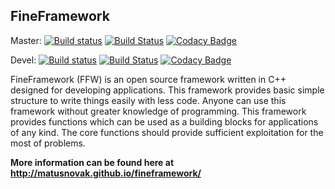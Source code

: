 FineFramework
-------------

Master:
[![Build status](https://ci.appveyor.com/api/projects/status/skag9h1m8pthm4bp/branch/master?svg=true)](https://ci.appveyor.com/project/matusnovak/fineframework/branch/master) [![Build Status](https://travis-ci.org/matusnovak/fineframework.svg?branch=master)](https://travis-ci.org/matusnovak/fineframework) [![Codacy Badge](https://api.codacy.com/project/badge/Grade/5f3cdd8363c64a9ab7fb3904cb56cf00)](https://www.codacy.com/app/matus.novak/fineframework?utm_source=github.com&amp;utm_medium=referral&amp;utm_content=matusnovak/fineframework&amp;utm_campaign=Badge_Grade)

Devel:
[![Build status](https://ci.appveyor.com/api/projects/status/skag9h1m8pthm4bp/branch/devel?svg=true)](https://ci.appveyor.com/project/matusnovak/fineframework/branch/devel) [![Build Status](https://travis-ci.org/matusnovak/fineframework.svg?branch=devel)](https://travis-ci.org/matusnovak/fineframework) [![Codacy Badge](https://api.codacy.com/project/badge/Grade/5f3cdd8363c64a9ab7fb3904cb56cf00)](https://www.codacy.com/app/matus.novak/fineframework?utm_source=github.com&amp;utm_medium=referral&amp;utm_content=matusnovak/fineframework&amp;utm_campaign=Badge_Grade)

FineFramework (FFW) is an open source framework written in C++ designed for developing applications. This framework provides basic simple structure to write things easily with less code. Anyone can use this framework without greater knowledge of programming. This framework provides functions which can be used as a building blocks for applications of any kind. The core functions should provide sufficient exploitation for the most of problems.

**More information can be found here at <http://matusnovak.github.io/fineframework/>**